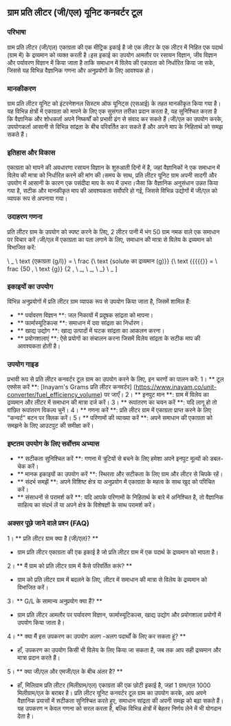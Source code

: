 ## ग्राम प्रति लीटर (जी/एल) यूनिट कनवर्टर टूल

### परिभाषा
ग्राम प्रति लीटर (जी/एल) एकाग्रता की एक मीट्रिक इकाई है जो एक लीटर के एक लीटर में निहित एक पदार्थ (ग्राम में) के द्रव्यमान को व्यक्त करती है।इस इकाई का उपयोग आमतौर पर रसायन विज्ञान, जीव विज्ञान और पर्यावरण विज्ञान में किया जाता है ताकि समाधान में विलेय की एकाग्रता को निर्धारित किया जा सके, जिससे यह विभिन्न वैज्ञानिक गणना और अनुप्रयोगों के लिए आवश्यक हो।

### मानकीकरण
ग्राम प्रति लीटर यूनिट को इंटरनेशनल सिस्टम ऑफ यूनिट्स (एसआई) के तहत मानकीकृत किया गया है।यह विभिन्न क्षेत्रों में एकाग्रता को मापने के लिए एक सुसंगत तरीका प्रदान करता है, यह सुनिश्चित करता है कि वैज्ञानिक और शोधकर्ता अपने निष्कर्षों को प्रभावी ढंग से संवाद कर सकते हैं।जी/एल का उपयोग करके, उपयोगकर्ता आसानी से विभिन्न सांद्रता के बीच परिवर्तित कर सकते हैं और अपने माप के निहितार्थ को समझ सकते हैं।

### इतिहास और विकास
एकाग्रता को मापने की अवधारणा रसायन विज्ञान के शुरुआती दिनों में है, जहां वैज्ञानिकों ने एक समाधान में विलेय की मात्रा को निर्धारित करने की मांग की।समय के साथ, प्रति लीटर यूनिट ग्राम अपनी सादगी और उपयोग में आसानी के कारण एक पसंदीदा माप के रूप में उभरा।जैसा कि वैज्ञानिक अनुसंधान उन्नत किया गया है, सटीक और मानकीकृत माप की आवश्यकता सर्वोपरि हो गई, जिससे विभिन्न उद्योगों में जी/एल को व्यापक रूप से अपनाया गया।

### उदाहरण गणना
प्रति लीटर ग्राम के उपयोग को स्पष्ट करने के लिए, 2 लीटर पानी में भंग 50 ग्राम नमक वाले एक समाधान पर विचार करें।जी/एल में एकाग्रता का पता लगाने के लिए, समाधान की मात्रा से विलेय के द्रव्यमान को विभाजित करें:

\ _
\ text {एकाग्रता (g/l)} = \ frac {\ text {solute का द्रव्यमान (g)}} {\ text {{{{{\}} = \ frac {50 \, \ text {g}} {2 \, \ _, \ _, \ _} \ _
\]

### इकाइयों का उपयोग
विभिन्न अनुप्रयोगों में प्रति लीटर ग्राम व्यापक रूप से उपयोग किया जाता है, जिसमें शामिल हैं:
- ** पर्यावरण विज्ञान **: जल निकायों में प्रदूषक सांद्रता को मापना।
- ** फार्मास्यूटिकल्स **: समाधान में दवा सांद्रता का निर्धारण।
- ** खाद्य उद्योग **: खाद्य उत्पादों में घटक सांद्रता का आकलन करना।
- ** प्रयोगशालाएं **: ऐसे प्रयोगों का संचालन करना जिसमें विलेय सांद्रता के सटीक माप की आवश्यकता होती है।

### उपयोग गाइड
प्रभावी रूप से प्रति लीटर कनवर्टर टूल ग्राम का उपयोग करने के लिए, इन चरणों का पालन करें:
1। ** टूल एक्सेस करें **: [Inayam's Grams प्रति लीटर कनवर्टर] (https://www.inayam.co/unit-converter/fuel_efficiency_volume) पर जाएँ।
2। ** इनपुट मान **: ग्राम में विलेय का द्रव्यमान और लीटर में समाधान की मात्रा दर्ज करें।
3। ** रूपांतरण का चयन करें **: यदि लागू हो तो वांछित रूपांतरण विकल्प चुनें।
4। ** गणना करें **: प्रति लीटर ग्राम में एकाग्रता प्राप्त करने के लिए "कन्वर्ट" बटन पर क्लिक करें।
5। ** परिणामों की व्याख्या करें **: अपने समाधान की एकाग्रता को समझने के लिए आउटपुट की समीक्षा करें।

### इष्टतम उपयोग के लिए सर्वोत्तम अभ्यास
- ** सटीकता सुनिश्चित करें **: गणना में त्रुटियों से बचने के लिए हमेशा अपने इनपुट मूल्यों को डबल-चेक करें।
- ** मानक इकाइयों का उपयोग करें **: स्थिरता और सटीकता के लिए ग्राम और लीटर से चिपके रहें।
- ** संदर्भ समझें **: अपने विशिष्ट क्षेत्र या अनुप्रयोग में एकाग्रता के महत्व के साथ खुद को परिचित करें।
- ** संसाधनों से परामर्श करें **: यदि आपके परिणामों के निहितार्थ के बारे में अनिश्चित है, तो वैज्ञानिक साहित्य का संदर्भ लें या अपने क्षेत्र के विशेषज्ञों के साथ परामर्श करें।

### अक्सर पूछे जाने वाले प्रश्न (FAQ)

1। ** प्रति लीटर ग्राम क्या है (जी/एल)? **
- ग्राम प्रति लीटर एकाग्रता की एक इकाई है जो प्रति लीटर ग्राम में एक पदार्थ के द्रव्यमान को मापता है।

2। ** मैं ग्राम को प्रति लीटर ग्राम में कैसे परिवर्तित करूं? **
- ग्राम को प्रति लीटर ग्राम में बदलने के लिए, लीटर में समाधान की मात्रा से विलेय के द्रव्यमान को विभाजित करें।

3। ** G/L के सामान्य अनुप्रयोग क्या हैं? **
- ग्राम प्रति लीटर आमतौर पर पर्यावरण विज्ञान, फार्मास्यूटिकल्स, खाद्य उद्योग और प्रयोगशाला प्रयोगों में उपयोग किया जाता है।

4। ** क्या मैं इस उपकरण का उपयोग अलग -अलग पदार्थों के लिए कर सकता हूं? **
- हाँ, उपकरण का उपयोग किसी भी विलेय के लिए किया जा सकता है, जब तक आप सही द्रव्यमान और मात्रा प्रदान करते हैं।

5। ** क्या जी/एल और एमजी/एल के बीच अंतर है? **
- हाँ, मिलिग्राम प्रति लीटर (मिलीग्राम/एल) एकाग्रता की एक छोटी इकाई है, जहां 1 ग्राम/एल 1000 मिलीग्राम/एल के बराबर है। प्रति लीटर यूनिट कनवर्टर टूल ग्राम का उपयोग करके, आप अपने वैज्ञानिक प्रयासों में सटीकता सुनिश्चित करते हुए, समाधान सांद्रता की अपनी समझ को बढ़ा सकते हैं।यह उपकरण न केवल गणना को सरल करता है, बल्कि विभिन्न क्षेत्रों में बेहतर निर्णय लेने में भी योगदान देता है।
